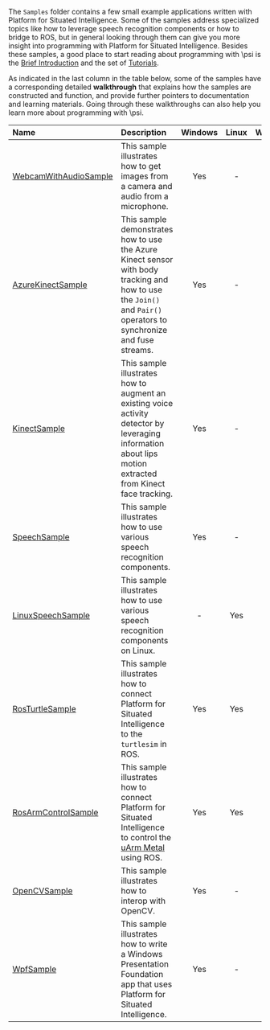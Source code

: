 The `Samples` folder contains a few small example applications written with Platform for Situated Intelligence. Some of the samples address specialized topics like how to leverage speech recognition components or how to bridge to ROS, but in general looking through them can give you more insight into programming with Platform for Situated Intelligence. Besides these samples, a good place to start reading about programming with \\psi is the [Brief Introduction](Brief-Introduction) and the set of [Tutorials](Tutorials). 

As indicated in the last column in the table below, some of the samples have a corresponding detailed **walkthrough** that explains how the samples are constructed and function, and provide further pointers to documentation and learning materials. Going through these walkthroughs can also help you learn more about programming with \\psi.

| Name | Description | Windows | Linux | Walkthrough |
| :----------- | :---------- | :--: | :--: | :--: |
| [WebcamWithAudioSample](https://github.com/Microsoft/psi/blob/master/Samples/WebcamWithAudioSample) | This sample illustrates how to get images from a camera and audio from a microphone. | Yes | - | - | 
| [AzureKinectSample](https://github.com/microsoft/psi/blob/master/Samples/AzureKinectSample) | This sample demonstrates how to use the Azure Kinect sensor with body tracking and how to use the `Join()` and `Pair()` operators to synchronize and fuse streams. | Yes | - | [Yes](https://github.com/microsoft/psi/blob/master/Samples/AzureKinectSample) |
| [KinectSample](https://github.com/Microsoft/psi/blob/master/Samples/KinectSample) | This sample illustrates how to augment an existing voice activity detector by leveraging information about lips motion extracted from Kinect face tracking. | Yes | - | - |
| [SpeechSample](https://github.com/Microsoft/psi/blob/master/Samples/SpeechSample) | This sample illustrates how to use various speech recognition components. | Yes | - | - |
| [LinuxSpeechSample](https://github.com/Microsoft/psi/blob/master/Samples/LinuxSpeechSample) | This sample illustrates how to use various speech recognition components on Linux. | - | Yes | - |
| [RosTurtleSample](https://github.com/Microsoft/psi/blob/master/Samples/RosTurtleSample) | This sample illustrates how to connect Platform for Situated Intelligence to the `turtlesim` in ROS. | Yes | Yes | [Yes](https://github.com/Microsoft/psi/blob/master/Samples/RosTurtleSample) |
| [RosArmControlSample](https://github.com/Microsoft/psi/blob/master/Samples/RosArmControlSample) | This sample illustrates how to connect Platform for Situated Intelligence to control the [uArm Metal](http://ufactory.cc/#/en/uarm1) using ROS. | Yes | Yes | [Yes](https://github.com/Microsoft/psi/blob/master/Samples/RosArmControlSample) |
| [OpenCVSample](https://github.com/Microsoft/psi/blob/master/Samples/OpenCVSample) | This sample illustrates how to interop with OpenCV. | Yes | - | - |
| [WpfSample](https://github.com/Microsoft/psi/blob/master/Samples/WpfSample) | This sample illustrates how to write a Windows Presentation Foundation app that uses Platform for Situated Intelligence. | Yes | - | - |


